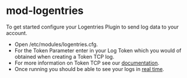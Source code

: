 mod-logentries
==============

To get started configure your Logentries Plugin to send log data to your account.

* Open /etc/modules/logentries.cfg.
* For the Token Parameter enter in your Log Token which you would of obtained when creating a Token TCP log.
* For more information on Token TCP see our [documentation](https://logentries.com/doc/input-token/).
* Once running you should be able to see your logs in [real time](https://logentries.com/doc/live-tail/).
